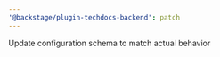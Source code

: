 ```yaml
---
'@backstage/plugin-techdocs-backend': patch
---
```


Update configuration schema to match actual behavior
